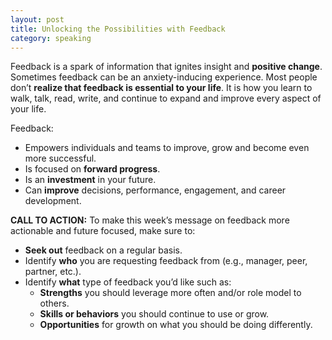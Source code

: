 ```yaml
---
layout: post
title: Unlocking the Possibilities with Feedback
category: speaking
---
```


Feedback is a spark of information that ignites insight and __positive change__. Sometimes feedback can be an anxiety-inducing experience. Most people don’t __realize that feedback is essential to your life__. It is how you learn to walk, talk, read, write, and continue to expand and improve every aspect of your life.

Feedback:
- Empowers individuals and teams to improve, grow and become even more successful.
- Is focused on __forward progress__.
- Is an __investment__ in your future.
- Can __improve__ decisions, performance, engagement, and career development.

__CALL TO ACTION:__
To make this week’s message on feedback more actionable and future focused, make sure to:
- __Seek out__ feedback on a regular basis.
- Identify __who__ you are requesting feedback from (e.g., manager, peer, partner, etc.).
- Identify __what__ type of feedback you’d like such as:
  - __Strengths__ you should leverage more often and/or role model to others.
  - __Skills or behaviors__ you should continue to use or grow.
  - __Opportunities__ for growth on what you should be doing differently.

